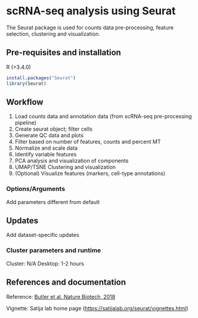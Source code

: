 # scRNA-seq analysis using Seurat 
The Seurat package is used for counts data pre-processing, feature selection, clustering and visualization.  

## Pre-requisites and installation 
R (>3.4.0)

```r
install.packages("Seurat")
library(Seurat)
```

## Workflow
1. Load counts data and annotation data (from scRNA-seq pre-processing pipeline)
2. Create seurat object; filter cells 
3. Generate QC data and plots 
4. Filter based on number of features, counts and percent MT
5. Normalize and scale data 
6. Identify variable features 
7. PCA analysis and visualization of components
8. UMAP/TSNE Clustering and visualization 
9. (Optional) Visualize features (markers, cell-type annotations)

### Options/Arguments
Add parameters different from default

## Updates   
Add dataset-specific updates 

### Cluster parameters and runtime  
Cluster: N/A
Desktop: 1-2 hours 

## References and documentation 
Reference: [Butler et al. Nature Biotech, 2018](https://doi.org/10.1038/nbt.4096)

Vignette: Satija lab home page (https://satijalab.org/seurat/vignettes.html)
